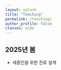 ```yaml
---
layout: splash
title: "Teaching"
permalink: /teaching/
author_profile: false
classes: wide
---
```




## 2025년 봄 
- 세종인을 위한 진로 설계